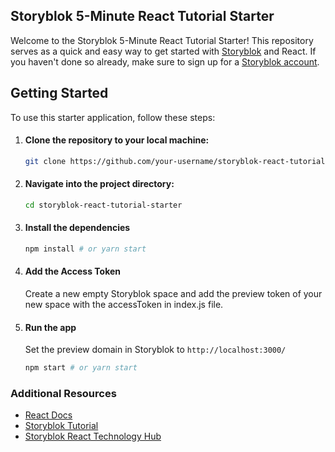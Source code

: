## Storyblok 5-Minute React Tutorial Starter

Welcome to the Storyblok 5-Minute React Tutorial Starter! This repository serves as a quick and easy way to get started with [Storyblok](https://storyblok.com/) and React. If you haven't done so already, make sure to sign up for a [Storyblok account](https://app.storyblok.com/#/me/spaces).

## Getting Started

To use this starter application, follow these steps:

1. #### Clone the repository to your local machine:

   ```bash
   git clone https://github.com/your-username/storyblok-react-tutorial-starter.git
   ```

2. #### Navigate into the project directory:
   
   ```bash
   cd storyblok-react-tutorial-starter
   ```

3. #### Install the dependencies 
   ```bash
   npm install # or yarn start
   ```

4. #### Add the Access Token
    Create a new empty Storyblok space and add the preview token of your new space with the accessToken in index.js file.

5. #### Run the app 
   Set the preview domain in Storyblok to `http://localhost:3000/`
    ```bash
    npm start # or yarn start
    ```
### Additional Resources
- [React Docs](https://reactjs.org/docs/getting-started.html)
- [Storyblok Tutorial](https://www.storyblok.com/tp/add-a-headless-cms-to-react-in-5-minutes)
- [Storyblok React Technology Hub](https://www.storyblok.com/technologies#react)